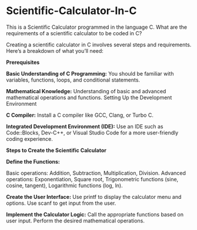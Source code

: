 # Scientific-Calculator-In-C
This is a Scientific Calculator programmed in the language C.
What are the requirements of a scientific calculator to be coded in C?

Creating a scientific calculator in C involves several steps and requirements. Here’s a breakdown of what you’ll need:

**Prerequisites**

**Basic Understanding of C Programming:** You should be familiar with variables, functions, loops, and conditional statements.

**Mathematical Knowledge:** Understanding of basic and advanced mathematical operations and functions.
Setting Up the Development Environment

**C Compiler:** Install a C compiler like GCC, Clang, or Turbo C.

**Integrated Development Environment (IDE):** Use an IDE such as Code::Blocks, Dev-C++, or Visual Studio Code for a more user-friendly coding experience.


**Steps to Create the Scientific Calculator**

**Define the Functions:**

Basic operations: Addition, Subtraction, Multiplication, Division.
Advanced operations: Exponentiation, Square root, Trigonometric functions (sine, cosine, tangent), Logarithmic functions (log, ln).

**Create the User Interface:**
Use printf to display the calculator menu and options.
Use scanf to get input from the user.

**Implement the Calculator Logic:**
Call the appropriate functions based on user input.
Perform the desired mathematical operations.
